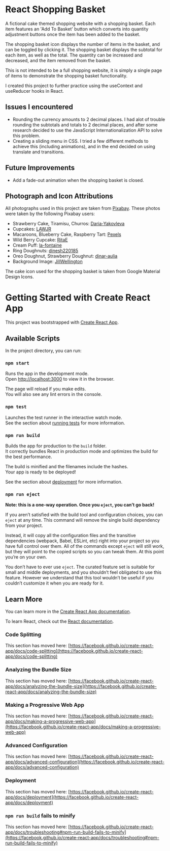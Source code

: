 # React Shopping Basket

A fictional cake themed shopping website with a shopping basket. Each item features an 'Add To Basket' button which converts into quantity adjustment buttons once the item has been added to the basket.

The shopping basket icon displays the number of items in the basket, and can be toggled by clicking it. The shopping basket displays the subtotal for each item, as well as the total. The quantity can be increased and decreased, and the item removed from the basket.

This is not intended to be a full shopping website, it is simply a single page of items to demonstrate the shopping basket functionality.

I created this project to further practice using the useContext and useReducer hooks in React.

## Issues I encountered

- Rounding the currency amounts to 2 decimal places. I had alot of trouble rounding the subtotals and totals to 2 decimal places, and after some research decided to use the JavaScript Internationalization API to solve this problem.
- Creating a sliding menu in CSS. I tried a few different methods to achieve this (including animations), and in the end decided on using translate and transitions.

## Future Improvements

- Add a fade-out animation when the shopping basket is closed.

## Photograph and Icon Attributions

All photographs used in this project are taken from [Pixabay](https://pixabay.com/). These photos were taken by the following Pixabay users:

- Strawberry Cake, Tiramisu, Churros: [Daria-Yakovleva](https://pixabay.com/users/daria-yakovleva-3938704/)
- Cupcakes: [LAWJR](https://pixabay.com/users/lawjr-4448871/)
- Macaroons, Blueberry Cake, Raspberry Tart: [Pexels](https://pixabay.com/users/pexels-2286921/)
- Wild Berry Cupcake: [RitaE](https://pixabay.com/users/ritae-19628/)
- Cream Puff: [la-fontaine](http://pixabay.com/users/la-fontaine-22289/)
- Ring Doughnuts: [dinesh220185](https://pixabay.com/users/dinesh220185-5663100/)
- Oreo Doughnut, Strawberry Doughnut: [dinar-aulia](https://pixabay.com/users/dinar_aulia-17727446/)
- Background Image: [JillWellington](https://pixabay.com/users/jillwellington-334088/)

The cake icon used for the shopping basket is taken from Google Material Design Icons.

# Getting Started with Create React App

This project was bootstrapped with [Create React App](https://github.com/facebook/create-react-app).

## Available Scripts

In the project directory, you can run:

### `npm start`

Runs the app in the development mode.\
Open [http://localhost:3000](http://localhost:3000) to view it in the browser.

The page will reload if you make edits.\
You will also see any lint errors in the console.

### `npm test`

Launches the test runner in the interactive watch mode.\
See the section about [running tests](https://facebook.github.io/create-react-app/docs/running-tests) for more information.

### `npm run build`

Builds the app for production to the `build` folder.\
It correctly bundles React in production mode and optimizes the build for the best performance.

The build is minified and the filenames include the hashes.\
Your app is ready to be deployed!

See the section about [deployment](https://facebook.github.io/create-react-app/docs/deployment) for more information.

### `npm run eject`

**Note: this is a one-way operation. Once you `eject`, you can’t go back!**

If you aren’t satisfied with the build tool and configuration choices, you can `eject` at any time. This command will remove the single build dependency from your project.

Instead, it will copy all the configuration files and the transitive dependencies (webpack, Babel, ESLint, etc) right into your project so you have full control over them. All of the commands except `eject` will still work, but they will point to the copied scripts so you can tweak them. At this point you’re on your own.

You don’t have to ever use `eject`. The curated feature set is suitable for small and middle deployments, and you shouldn’t feel obligated to use this feature. However we understand that this tool wouldn’t be useful if you couldn’t customize it when you are ready for it.

## Learn More

You can learn more in the [Create React App documentation](https://facebook.github.io/create-react-app/docs/getting-started).

To learn React, check out the [React documentation](https://reactjs.org/).

### Code Splitting

This section has moved here: [https://facebook.github.io/create-react-app/docs/code-splitting](https://facebook.github.io/create-react-app/docs/code-splitting)

### Analyzing the Bundle Size

This section has moved here: [https://facebook.github.io/create-react-app/docs/analyzing-the-bundle-size](https://facebook.github.io/create-react-app/docs/analyzing-the-bundle-size)

### Making a Progressive Web App

This section has moved here: [https://facebook.github.io/create-react-app/docs/making-a-progressive-web-app](https://facebook.github.io/create-react-app/docs/making-a-progressive-web-app)

### Advanced Configuration

This section has moved here: [https://facebook.github.io/create-react-app/docs/advanced-configuration](https://facebook.github.io/create-react-app/docs/advanced-configuration)

### Deployment

This section has moved here: [https://facebook.github.io/create-react-app/docs/deployment](https://facebook.github.io/create-react-app/docs/deployment)

### `npm run build` fails to minify

This section has moved here: [https://facebook.github.io/create-react-app/docs/troubleshooting#npm-run-build-fails-to-minify](https://facebook.github.io/create-react-app/docs/troubleshooting#npm-run-build-fails-to-minify)
